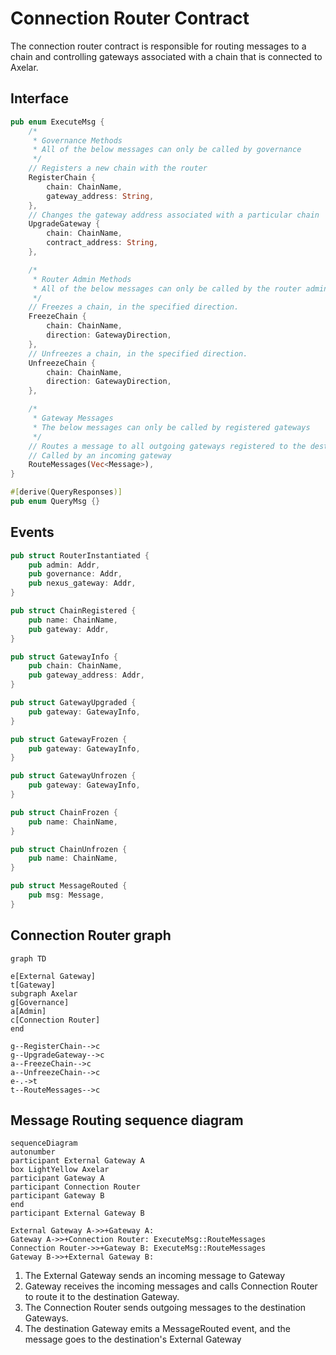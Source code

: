# Connection Router Contract

The connection router contract is responsible for routing messages to a chain and controlling gateways associated with a chain that is connected to Axelar.

## Interface

```Rust
pub enum ExecuteMsg {
    /*
     * Governance Methods
     * All of the below messages can only be called by governance
     */
    // Registers a new chain with the router
    RegisterChain {
        chain: ChainName,
        gateway_address: String,
    },
    // Changes the gateway address associated with a particular chain
    UpgradeGateway {
        chain: ChainName,
        contract_address: String,
    },

    /*
     * Router Admin Methods
     * All of the below messages can only be called by the router admin
     */
    // Freezes a chain, in the specified direction.
    FreezeChain {
        chain: ChainName,
        direction: GatewayDirection,
    },
    // Unfreezes a chain, in the specified direction.
    UnfreezeChain {
        chain: ChainName,
        direction: GatewayDirection,
    },

    /*
     * Gateway Messages
     * The below messages can only be called by registered gateways
     */
    // Routes a message to all outgoing gateways registered to the destination domain.
    // Called by an incoming gateway
    RouteMessages(Vec<Message>),
}

#[derive(QueryResponses)]
pub enum QueryMsg {}
```

## Events

```Rust
pub struct RouterInstantiated {
    pub admin: Addr,
    pub governance: Addr,
    pub nexus_gateway: Addr,
}

pub struct ChainRegistered {
    pub name: ChainName,
    pub gateway: Addr,
}

pub struct GatewayInfo {
    pub chain: ChainName,
    pub gateway_address: Addr,
}

pub struct GatewayUpgraded {
    pub gateway: GatewayInfo,
}

pub struct GatewayFrozen {
    pub gateway: GatewayInfo,
}

pub struct GatewayUnfrozen {
    pub gateway: GatewayInfo,
}

pub struct ChainFrozen {
    pub name: ChainName,
}

pub struct ChainUnfrozen {
    pub name: ChainName,
}

pub struct MessageRouted {
    pub msg: Message,
}
```

## Connection Router graph

```mermaid
graph TD

e[External Gateway]
t[Gateway]
subgraph Axelar
g[Governance]
a[Admin]
c[Connection Router]
end

g--RegisterChain-->c
g--UpgradeGateway-->c
a--FreezeChain-->c
a--UnfreezeChain-->c
e-.->t
t--RouteMessages-->c
```

## Message Routing sequence diagram

```mermaid
sequenceDiagram
autonumber
participant External Gateway A
box LightYellow Axelar
participant Gateway A
participant Connection Router
participant Gateway B
end
participant External Gateway B

External Gateway A->>+Gateway A: 
Gateway A->>+Connection Router: ExecuteMsg::RouteMessages
Connection Router->>+Gateway B: ExecuteMsg::RouteMessages
Gateway B->>+External Gateway B: 
```

1. The External Gateway sends an incoming message to Gateway
2. Gateway receives the incoming messages and calls Connection Router to route it to the destination Gateway.
3. The Connection Router sends outgoing messages to the destination Gateways.
4. The destination Gateway emits a MessageRouted event, and the message goes to the destination's External Gateway
